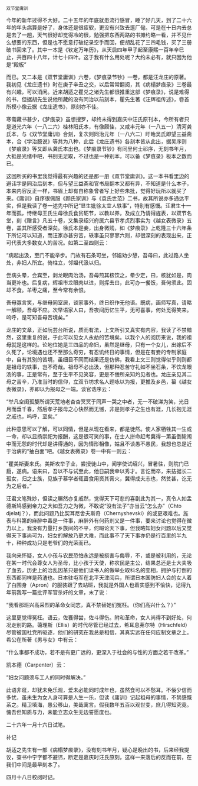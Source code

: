     双节堂庸训 

   今年的新年过得不大好。二十五年的年底就患流行感冒，睡了好几天，到了二十六年的年头病算是好了，身体还是很疲软，更没有兴致去逛厂甸。可是在十日内去总是去了一趟，天气很好却觉得冷的很，勉强把东西两路的书摊约略一看，并不见什么想要的东西，但是也不愿意打破纪录空手而回，便胡乱花了三四毛钱，买了三册破书回来了。其中一本是《钦定万年历》，从天启四年甲子起至康熙一百年辛巳止，共百四十八年，计七十四叶。这于我有什么用处呢？大约未必有，就只因为他是“殿板”

   而已。又二本是《双节堂庸训》六卷，《梦痕录节钞》一卷，都是汪龙庄的原著。我初见《龙庄遗书》时在庚子辛丑之交，以后常常翻阅，其《病榻梦痕录》三卷最有兴趣，可以消闲。近来胡适之瞿兑之诸先生都很推重这部《梦痕录》，说是难得的书，但据胡先生说他所藏的没有同治以前刻本，瞿先生著《汪辉祖传述》，卷首所模小像云据《龙庄遗书》，原刻亦不佳。

   寒斋藏书甚少，《梦痕录》虽想搜罗，却终未得到嘉庆中汪氏原刊本，今所有者只是道光六年（一八二六）桂林阳氏本，有像颇佳，又咸丰元年（一八五一）清河龚氏本，与《双节堂庸训》合刻，复次则同治元年（一八六二）盱眙吴氏即望三益斋本，合《学治臆说》等共为八种，此后《龙庄遗书》各刻本皆从此出，据吴序则《梦痕录》等又即从龚氏本出也。《梦痕录节钞》有同里何士祁序，无刻书年月，大抵是光绪中吧，书别无足取，不过也是一种别本，可以备《梦痕录》板本之数而已。

   这回所买的书里我觉得最有兴趣的还是那一册《双节堂庸训》。这一本书看里边的避讳字是同治后刻本，但与望三益斋和官书局翻本又都有异，不知道是什么本子，本来内容反正一样，书眉上却有自称象曾者写上好些朱批，觉得好玩所以就买了来。《庸训》自序很佩服《颜氏家训》与《袁氏世范》二书，故其所说亦多通达平实，但是我读了卷一述先中所记“显生妣徐太宜人轶事”，特别有感慨。汪君生十一年而孤，恃继母王氏生母徐氏食贫砺节，以教以养，及成立乃请得旌表，以双节名堂，刻《赠言》凡五十卷，又集录绍兴府属六县节孝贞烈事实为《越女表微录》五卷，盖其所感受者深矣。徐氏本是妾，出身微贱，如《梦痕录》上乾隆三十六年条下所记可以知道，而汪家亦甚穷苦，轶事虽只寥寥六则，却很深刻的表现出来，正可代表大多数女人的苦况。如第二至四则云：

   “病起出汲，至门不能举步。门故有石条可坐，邻媪劝少憩，吾母曰，此过路人坐处，非妇人所宜。倚柱立，邻媪代汲以归。

   尝病头晕，会宾至，剥龙眼肉治汤，吾母煎其核饮之，晕少定，曰，核犹如是，肉当更补也。后复病，辉祖市龙眼肉以进，则挥去曰，此可办一餐饭，吾何须此。固却不食。羊枣之痛，至今常有余恨。

   吾母寡言笑，与继母同室居，谈家事外，终日织作无他语。既病，画师写真，请略一解颐，吾母不应。次早语家人曰，吾夜间历忆生平，无可喜事，何处觅得笑来。呜呼，是可知吾母苦境矣。”

   龙庄的文章，正如阮芸台所说，质而有法，上文所引又真实有内容，我读了不禁黯然，这里重复的说，于此可以见女人永劫的苦境矣。以我个人的阅历来说，我的祖母就是这样的。论地位她是三四品的命妇，虽然是继母，只有一个女儿，出嫁后不久死了，论境遇也还不至那么奇穷，有忍饥终日的事情，但是在有妾的专制家庭中，自有其别的苦境，虽细目不同而结果还是仿佛，我看上文三则觉得似乎则则都是祖母的轶事，岂不奇哉。祖母不必出汲，但那种忍苦守礼如不坐石条，不饮龙眼汤的事，正是常有，至于生平不见笑容，更是不佞所亲知灼见者也。龙庄亲见其二母之苦辛，乃准当时的信仰，立双节坊求名人题咏以为报，更推及乡邑，纂《越女表微录》，亦即以为报母之一端。谈官诰序云：

   “举凡空闺孤嫠所谓天荒地老杳杳冥冥于同声一哭之中者，无一不破涕为笑，光日月而垂千春，然后孝子报母之心快然而无憾，非是则孝子之生也有涯，几长抱无涯之戚也，呜呼，至矣。”

   此种意思可以了解，可以同情，但是从现在看来，都是徒然。使人家牺牲其一生或一命，却以显扬崇祀为报酬，这是很可笑的事，在士人拼命赶考冀得一第虽倒毙闱中而无怨的时代却是讲得通的，因为情形相像，姑且不谈愚不愚民，我想也总是近于治病的“抽白面”吧。《越女表微录》卷一中有一则云：

   “瞿美斯妻来氏。美斯攻举子业，尝授徒山中，闻学使试绍兴，冒暑往，则院门已扃，遂病。语来曰，吾以不与试至此，他日嗣我幸以秀才。言讫而卒，来拮据长二孤女，归之士族，见族子慕学者辄啬食用资其膏火，冀得成夫志也，然贫甚，讫无为之后者。”

   汪君文笔殊妙，但读之冁然亦复戚然，觉得天下可悲的喜剧此为其一，真令人如孟德斯鸠感到帝力之大如吾力之为微，不敢说“没有法子”亦当云“怎么办”（Chto djelatj？），而此问题乃比契耳尼舍夫斯奇（Chernyshevski）的或更艰难也。旌表与科第的麻醉中毒是一件事，麻醉外有何药剂又是一件事，要来讨论也觉得在微力以上。我没有力量打乡族间的不平，何暇论天下事，但我略知妇女问题以后又觉得天下事尚可为，妇女的解放乃更大难，而此事不了天下事亦仍是行百里的半九十，种种成功只是老爷们的光荣而已。

   我向来怀疑，女人小孩与农民恐怕永远是被损害与侮辱，不，或是被利用的，无论在某一时代会尊女人为圣母，比小孩于天使，称农民是主公，结果总还是士大夫吸了血去，历史上的治乱因革只是他们读书人的做举业取科名的变相，拥护与打倒的东西都同样是药渣也。日本驻屯军在北平天津阅兵，所谓日本国防妇人会的女人着了白围身（Apron）的服装跟了去站班，我就是外国人也着实感到不愉快，记得九年前我写一篇批评军官杀奸的文章，末了说：

   “我看那班兴高采烈的革命女同志，真不禁替她们冤枉。（你们高兴什么？）”

   这里更觉得冤枉。语云，佐饔得尝，佐斗得伤。附和革命，女人尚得不到好处，何况走别的路。蔼理斯（Ellis）的时代尽管已经过去，希耳息茀尔特（Hirschfeld）尽管被国社党所驱逐，他们的研究在我总是相信，其真实远在任何应制文章之上。希公在所著《男与女》中有云：

   “什么事都不成功，若不是有更广远的，更深入于社会的与性的方面之若干改革。”

   凯本德（Carpenter）云：

   “妇女问题须与工人的同时得解决。”

   此语非诳，却犹未免乐观，爱未必能同时成年也，虽然食可以不愁耳。不佞少信而多忧，虽未生为女人身可算是人生一乐，但读《庸训》记起祖母的事情，不禁感慨系之。精卫填海，愚公移山，美哉寓言。假我数年五百以观世变，庶几得知究竟。愧吾但知质与力，未能立志众生无边誓愿度也。

   二十六年一月十六日试笔。

   补记

   胡适之先生有一部《病榻梦痕录》，没有刻书年月，疑心是晚出的书，后来经我提议，查书中宁字都不避讳，断定是嘉庆时汪氏原刻，这样一来落后的反而在前，在我们中间是最早刻本了。

   四月十八日校阅时记。

